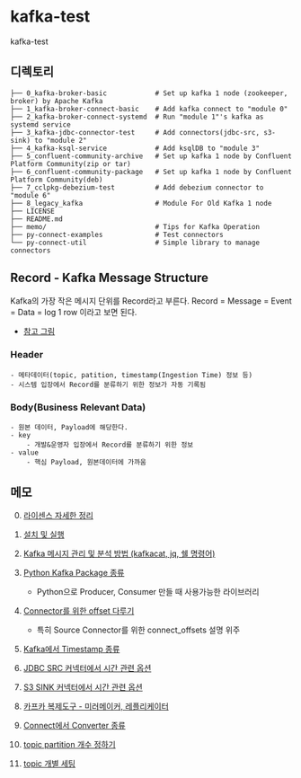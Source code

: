 # kafka-test
kafka-test

## 디렉토리
```
├── 0_kafka-broker-basic            # Set up kafka 1 node (zookeeper, broker) by Apache Kafka
├── 1_kafka-broker-connect-basic    # Add kafka connect to "module 0"
├── 2_kafka-broker-connect-systemd  # Run "module 1"'s kafka as systemd service
├── 3_kafka-jdbc-connector-test     # Add connectors(jdbc-src, s3-sink) to "module 2"
├── 4_kafka-ksql-service            # Add ksqlDB to "module 3"
├── 5_confluent-community-archive   # Set up kafka 1 node by Confluent Platform Community(zip or tar)
├── 6_confluent-community-package   # Set up kafka 1 node by Confluent Platform Community(deb)
├── 7_cclpkg-debezium-test          # Add debezium connector to "module 6" 
├── 8_legacy_kafka                  # Module For Old Kafka 1 node 
├── LICENSE
├── README.md
├── memo/                           # Tips for Kafka Operation
├── py-connect-examples             # Test connectors
└── py-connect-util                 # Simple library to manage connectors

```

## Record - Kafka Message Structure
Kafka의 가장 작은 메시지 단위를 Record라고 부른다.
Record = Message = Event = Data = log 1 row 이라고 보면 된다.
- [참고 그림](https://www.google.com/search?q=kafka+record+timestapme&tbm=isch&ved=2ahUKEwib6f2Lm4L6AhXPZ94KHWiqBJ0Q2-cCegQIABAA&oq=kafka+record+timestapme&gs_lcp=CgNpbWcQAzoECCMQJzoECAAQEzoGCAAQHhATOgUIABCABDoECAAQHjoECAAQGFDQB1iRKWD3LWgAcAB4AIABcYgB_BqSAQUxNC4yMJgBAKABAaoBC2d3cy13aXotaW1nwAEB&sclient=img&ei=ZU8YY9uiIs_P-Qbo1JLoCQ&bih=969&biw=1920&rlz=1C1GCEA_enKR959KR967#imgrc=0ffhDAgddKBNRM)

### Header
	- 메타데이터(topic, patition, timestamp(Ingestion Time) 정보 등)
	- 시스템 입장에서 Record를 분류하기 위한 정보가 자동 기록됨
### Body(Business Relevant Data)
	- 원본 데이터, Payload에 해당한다.
	- key
		- 개발&운영자 입장에서 Record를 분류하기 위한 정보
	- value
		- 핵심 Payload, 원본데이터에 가까움


## 메모
0. [라이센스 자세한 정리](https://github.com/YunanJeong/kafka-test/blob/main/memo/0_kafka_license.md)
1. [설치 및 실행](https://github.com/YunanJeong/kafka-test/blob/main/memo/1_kafka_install.md)
2. [Kafka 메시지 관리 및 분석 방법 (kafkacat, jq, 쉘 명령어)](https://github.com/YunanJeong/kafka-test/blob/main/memo/2_kafkacat_and_jq.md)
3. [Python Kafka Package 종류](https://github.com/YunanJeong/kafka-test/blob/main/memo/3_python_kafka_package.md)
	- Python으로 Producer, Consumer 만들 때 사용가능한 라이브러리
4. [Connector를 위한 offset 다루기](https://github.com/YunanJeong/kafka-test/blob/main/memo/4_connect_offsets.md)
	- 특히 Source Connector를 위한 connect_offsets 설명 위주
5. [Kafka에서 Timestamp 종류](https://github.com/YunanJeong/kafka-test/blob/main/memo/5_kafka_timestamp_management.md)
6. [JDBC SRC 커넥터에서 시간 관련 옵션](https://github.com/YunanJeong/kafka-test/blob/main/memo/6_jdbc_src_time_options.md)
7. [S3 SINK 커넥터에서 시간 관련 옵션](https://github.com/YunanJeong/kafka-test/blob/main/memo/7_s3_sink_time_options.md)
8. [카프카 복제도구 - 미러메이커, 레플리케이터](https://github.com/YunanJeong/kafka-test/blob/main/memo/8_mirrormaker_replication.md)
9. [Connect에서 Converter 종류](https://github.com/YunanJeong/kafka-test/blob/main/memo/9_connect_converter.md)

10. [topic partition 개수 정하기](https://github.com/YunanJeong/kafka-test/blob/main/memo/10_kafka_partition_tuning.md)
11. [topic 개별 세팅](https://github.com/YunanJeong/kafka-test/blob/main/memo/11_topic_settings.md)
